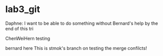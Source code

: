 # lab3_git

Daphne: I want to be able to do something without Bernard's help by the end of this tri


ChenWeiHern testing

bernard here
This is stmok's branch on testing the merge confilcts!



